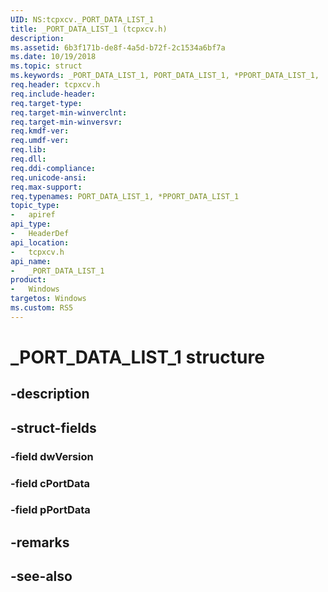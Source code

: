 ```yaml
---
UID: NS:tcpxcv._PORT_DATA_LIST_1
title: _PORT_DATA_LIST_1 (tcpxcv.h)
description: 
ms.assetid: 6b3f171b-de8f-4a5d-b72f-2c1534a6bf7a
ms.date: 10/19/2018
ms.topic: struct
ms.keywords: _PORT_DATA_LIST_1, PORT_DATA_LIST_1, *PPORT_DATA_LIST_1, 
req.header: tcpxcv.h
req.include-header:
req.target-type:
req.target-min-winverclnt:
req.target-min-winversvr:
req.kmdf-ver:
req.umdf-ver:
req.lib:
req.dll:
req.ddi-compliance:
req.unicode-ansi:
req.max-support:
req.typenames: PORT_DATA_LIST_1, *PPORT_DATA_LIST_1
topic_type: 
-	apiref
api_type: 
-	HeaderDef
api_location: 
-	tcpxcv.h
api_name: 
-	_PORT_DATA_LIST_1
product: 
-   Windows
targetos: Windows
ms.custom: RS5
---
```


# _PORT_DATA_LIST_1 structure

## -description


## -struct-fields

### -field dwVersion
 
### -field cPortData
 
### -field pPortData
 

## -remarks

## -see-also

